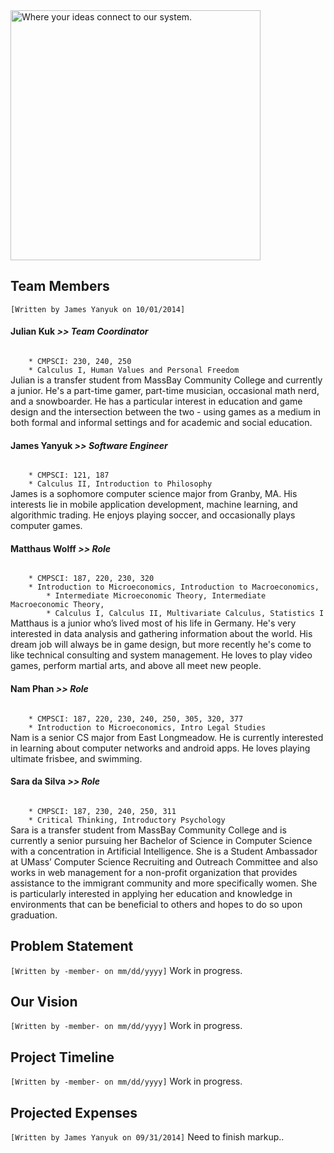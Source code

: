 <img src="https://trello-attachments.s3.amazonaws.com/540c6e8258f3b06826ac54ed/54149b93e8d3f86b7acb851f/750x317/dc13b374aa93a55f51bc7444c36f483d/kordio.jpg" width="400px" alt="Where your ideas connect to our system.">

<h2>Team Members</h2>
<code>[Written by James Yanyuk on 10/01/2014]</code>

<h4>Julian Kuk <em>&gt;&gt; Team Coordinator</em></h4>
<code>
	* CMPSCI: 230, 240, 250
	* Calculus I, Human Values and Personal Freedom
</code>
Julian is a transfer student from MassBay Community College and currently a junior. He's a part-time gamer, part-time musician, occasional math nerd, and a snowboarder. He has a particular interest in education and game design and the intersection between the two - using games as a medium in both formal and informal settings and for academic and social education.

<h4>James Yanyuk <em>&gt;&gt; Software Engineer</em></h4>
<code>
	* CMPSCI: 121, 187
	* Calculus II, Introduction to Philosophy
</code>
James is a sophomore computer science major from Granby, MA. His interests lie in mobile application development, machine learning, and algorithmic trading. He enjoys playing soccer, and occasionally plays computer games.

<h4>Matthaus Wolff <em>&gt;&gt; Role</em></h4>
<code>
	* CMPSCI: 187, 220, 230, 320
	* Introduction to Microeconomics, Introduction to Macroeconomics,
    	* Intermediate Microeconomic Theory, Intermediate Macroeconomic Theory, 
    	* Calculus I, Calculus II, Multivariate Calculus, Statistics I
</code>
Matthaus is a junior who’s lived most of his life in Germany. He's very interested in data analysis and gathering information about the world. His dream job will always be in game design, but more recently he's come to like technical consulting and system management. He loves to play video games, perform martial arts, and above all meet new people.

<h4>Nam Phan <em>&gt;&gt; Role</em></h4>
<code>
	* CMPSCI: 187, 220, 230, 240, 250, 305, 320, 377
	* Introduction to Microeconomics, Intro Legal Studies
</code>
Nam is a senior CS major from East Longmeadow. He is currently interested in learning about computer networks and android apps. He loves playing ultimate frisbee, and swimming.

<h4>Sara da Silva <em>&gt;&gt; Role</em></h4>
<code>
	* CMPSCI: 187, 230, 240, 250, 311
	* Critical Thinking, Introductory Psychology
</code>
Sara is a transfer student from MassBay Community College and is currently a senior pursuing her Bachelor of Science in Computer Science with a concentration in Artificial Intelligence. She is a Student Ambassador at UMass’ Computer Science Recruiting and Outreach Committee and also works in web management for a non-profit organization that provides assistance to the immigrant community and more specifically women. She is particularly interested in applying her education and knowledge in environments that can be beneficial to others and hopes to do so upon graduation.

<h2>Problem Statement</h2>
<code>[Written by -member- on mm/dd/yyyy]</code>
Work in progress.

<h2>Our Vision</h2>
<code>[Written by -member- on mm/dd/yyyy]</code>
Work in progress.

<h2>Project Timeline</h2>
<code>[Written by -member- on mm/dd/yyyy]</code>
Work in progress.

<h2>Projected Expenses</h2>
<code>[Written by James Yanyuk on 09/31/2014]</code>
Need to finish markup..

